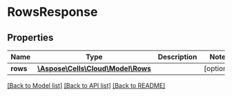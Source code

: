 # RowsResponse

## Properties
Name | Type | Description | Notes
------------ | ------------- | ------------- | -------------
**rows** | [**\Aspose\Cells\Cloud\Model\Rows**](Rows.md) |  | [optional] 

[[Back to Model list]](../README.md#documentation-for-models) [[Back to API list]](../README.md#documentation-for-api-endpoints) [[Back to README]](../README.md)


